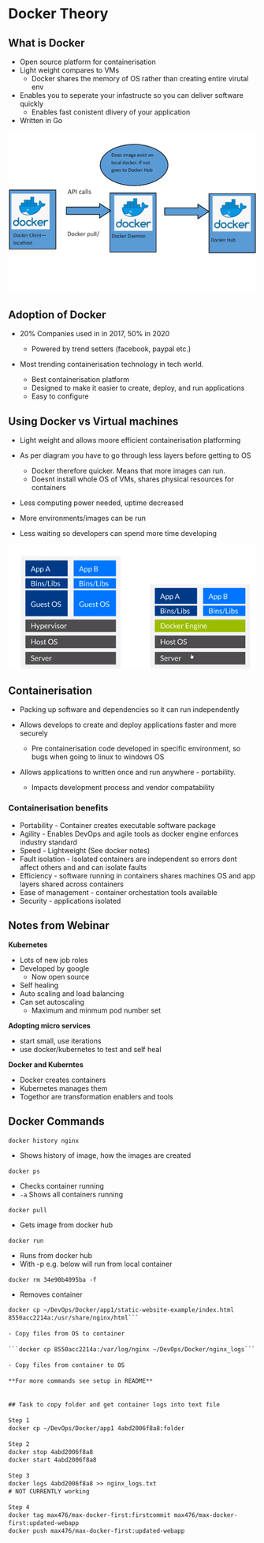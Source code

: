 # Docker Theory

## What is Docker

- Open source platform for containerisation
- Light weight compares to VMs
	- Docker shares the memory of OS rather than creating entire virutal env
- Enables you to seperate your infastructe so you can deliver software quickly
	- Enables fast conistent dlivery of your application
- Written in Go

![Docker_diagram](/images/Docker_diagram.PNG)

## Adoption of Docker

- 20% Companies used in in 2017, 50% in 2020
	- Powered by trend setters (facebook, paypal etc.)

- Most trending containerisation technology in tech world. 
	- Best containerisation platform
	- Designed to make it easier to create, deploy, and run applications
	- Easy to configure

## Using Docker vs Virtual machines

- Light weight and allows moore efficient containerisation platforming

- As per diagram you have to go through less layers before getting to OS
	- Docker therefore quicker. Means that more images can run.
	- Doesnt install whole OS of VMs, shares physical resources for containers

- Less computing power needed, uptime decreased
- More environments/images can be run
- Less waiting so developers can spend more time developing

![Docker_vs_VMs](/images/Docker_vs_VMs.PNG)

## Containerisation

- Packing up software and dependencies so it can run independently
- Allows develops to create and deploy applications faster and more securely
	- Pre containerisation code developed in specific environment, so bugs when going to linux to windows OS

- Allows applications to written once and run anywhere - portability.
	- Impacts development process and vendor compatability

### Containerisation benefits

- Portability - Container creates executable software package
- Agility - Enables DevOps and agile tools as docker engine enforces industry standard
- Speed - Lightweight (See docker notes)
- Fault isolation - Isolated containers are independent so errors dont affect others and and can isolate faults
- Efficiency - software running in containers shares machines OS and app layers shared across containers
- Ease of management - container orchestation tools available
- Security - applications isolated

## Notes from Webinar

**Kubernetes**

- Lots of new job roles
- Developed by google
	- Now open source
- Self healing
- Auto scaling and load balancing
- Can set autoscaling
	- Maximum and minmum pod number set

**Adopting micro services**

- start small, use iterations
- use docker/kubernetes to test and self heal

**Docker and Kuberntes**

- Docker creates containers
- Kubernetes manages them
- Togethor are transformation enablers and tools


## Docker Commands

```docker history nginx```

- Shows history of image, how the images are created

```docker ps```

- Checks container running
- ```-a``` Shows all containers running

```docker pull```

- Gets image from docker hub

```docker run```

- Runs from docker hub
- With -p e.g. below will run from local container

```docker rm 34e90b4095ba -f```

- Removes container

```
docker cp ~/DevOps/Docker/app1/static-website-example/index.html 8550acc2214a:/usr/share/nginx/html```

- Copy files from OS to container

```docker cp 8550acc2214a:/var/log/nginx ~/DevOps/Docker/nginx_logs```

- Copy files from container to OS

**For more commands see setup in README**


## Task to copy folder and get container logs into text file

Step 1
docker cp ~/DevOps/Docker/app1 4abd2006f8a8:folder

Step 2 
docker stop 4abd2006f8a8
docker start 4abd2006f8a8

Step 3
docker logs 4abd2006f8a8 >> nginx_logs.txt
# NOT CURRENTLY working

Step 4
docker tag max476/max-docker-first:firstcommit max476/max-docker-first:updated-webapp
docker push max476/max-docker-first:updated-webapp
